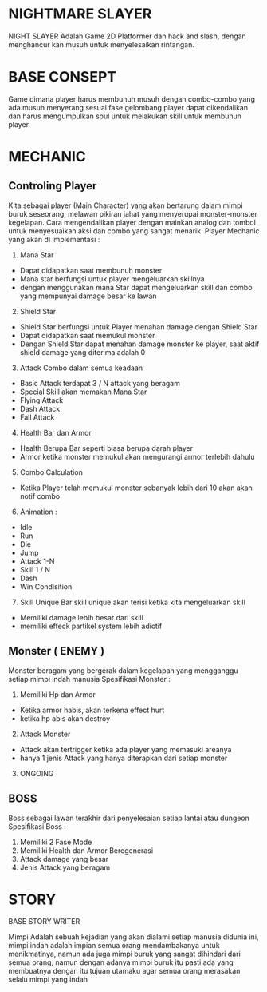 # NIGHTMARE SLAYER
NIGHT SLAYER Adalah Game 2D Platformer dan hack and slash, dengan menghancur kan musuh untuk menyelesaikan rintangan.
# BASE CONSEPT
Game dimana player harus membunuh musuh dengan combo-combo yang ada.musuh menyerang sesuai fase gelombang player dapat dikendalikan dan harus mengumpulkan soul untuk melakukan skill untuk membunuh player.
# MECHANIC
## Controling Player
Kita sebagai player (Main Character) yang akan bertarung dalam mimpi buruk seseorang, melawan pikiran jahat yang menyerupai monster-monster kegelapan. Cara mengendalikan player dengan mainkan analog dan tombol untuk menyesuaikan aksi dan combo yang sangat menarik.
Player Mechanic yang akan di implementasi :
1. Mana Star
- Dapat didapatkan saat membunuh monster
- Mana star berfungsi untuk player mengeluarkan skillnya
- dengan menggunakan mana Star dapat mengeluarkan skill dan combo yang mempunyai damage besar ke lawan
2. Shield Star
- Shield Star berfungsi untuk Player menahan damage dengan Shield Star
- Dapat didapatkan saat memukul monster
- Dengan Shield Star dapat menahan damage monster ke player, saat aktif shield damage yang diterima adalah 0
3. Attack Combo dalam semua keadaan
- Basic Attack terdapat 3 / N attack yang beragam
- Special Skill akan memakan Mana Star 
- Flying Attack
- Dash Attack
- Fall Attack
4. Health Bar dan Armor
- Health Berupa Bar seperti biasa berupa darah player
- Armor ketika monster memukul akan mengurangi armor terlebih dahulu
5. Combo Calculation
- Ketika Player telah memukul monster sebanyak lebih dari 10 akan akan notif combo 
6. Animation :
- Idle
- Run
- Die
- Jump
- Attack 1-N
- Skill 1 / N
- Dash
- Win Condisition
7. Skill Unique
 Bar skill unique akan terisi ketika kita mengeluarkan skill
 - Memiliki damage lebih besar dari skill
 - memiliki effeck partikel system lebih adictif
## Monster ( ENEMY )
Monster beragam yang bergerak dalam kegelapan yang mengganggu setiap mimpi indah manusia
Spesifikasi Monster :
1. Memiliki Hp dan Armor
- Ketika armor habis, akan terkena effect hurt
- ketika hp abis akan destroy
2. Attack Monster
- Attack akan tertrigger ketika ada player yang memasuki areanya
- hanya 1 jenis Attack yang hanya diterapkan dari setiap monster
3. ONGOING
## BOSS
Boss sebagai lawan terakhir dari penyelesaian setiap lantai atau dungeon
Spesifikasi Boss :
1. Memiliki 2 Fase Mode
2. Memiliki Health dan Armor Beregenerasi
3. Attack damage yang besar
4. Jenis Attack yang beragam
# STORY
BASE STORY WRITER

Mimpi Adalah sebuah kejadian yang akan dialami setiap manusia didunia ini, mimpi indah adalah impian semua orang mendambakanya untuk menikmatinya, namun ada juga mimpi buruk yang sangat dihindari dari semua orang, namun dengan adanya mimpi buruk itu pasti ada yang membuatnya dengan itu tujuan utamaku agar semua orang merasakan selalu mimpi yang indah
